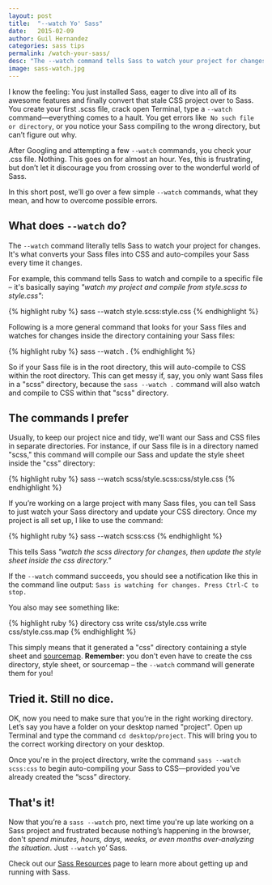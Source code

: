 ```yaml
---
layout: post
title:  "--watch Yo' Sass"
date:   2015-02-09
author: Guil Hernandez
categories: sass tips
permalink: /watch-your-sass/
desc: "The --watch command tells Sass to watch your project for changes. It’s what converts your Sass files into CSS and auto-compiles your Sass every time it changes."
image: sass-watch.jpg
---
```


I know the feeling: You just installed Sass, eager to dive into all of its awesome features and finally convert that stale CSS project over to Sass. You create your first .scss file, crack open Terminal, type a `--watch` command&mdash;everything comes to a hault. You get errors like &nbsp;`No such file or directory`, or you notice your Sass compiling to the wrong directory, but can’t figure out why.

After Googling and attempting a few `--watch` commands, you check your .css file. Nothing. This goes on for almost an hour. Yes, this is frustrating, but don’t let it discourage you from crossing over to the wonderful world of Sass. 

In this short post, we’ll go over a few simple `--watch` commands, what they mean, and how to overcome possible errors.

## What does `--watch` do?

The `--watch` command literally tells Sass to watch your project for changes. It's what converts your Sass files into CSS and auto-compiles your Sass every time it changes.

For example, this command tells Sass to watch and compile to a specific file – it's basically saying *"watch my project and compile from style.scss to style.css"*:

{% highlight ruby %}
sass --watch style.scss:style.css
{% endhighlight %}

Following is a more general command that looks for your Sass files and watches for changes inside the directory containing your Sass files:

{% highlight ruby %}
sass --watch .
{% endhighlight %}

So if your Sass file is in the root directory, this will auto-compile to CSS within the root directory. This can get messy if, say, you only want Sass files in a "scss" directory, because the `sass --watch .` command will also watch and compile to CSS within that "scss" directory. 

## The commands I prefer

Usually, to keep our project nice and tidy, we'll want our Sass and CSS files in separate directories. For instance, if our Sass file is in a directory named "scss," this command will compile our Sass and update the style sheet inside the "css" directory:

{% highlight ruby %}
sass --watch scss/style.scss:css/style.css
{% endhighlight %}

If you’re working on a large project with many Sass files, you can tell Sass to just watch your Sass directory and update your CSS directory. Once my project is all set up, I like to use the command:

{% highlight ruby %}
sass --watch scss:css
{% endhighlight %}

This tells Sass *"watch the scss directory for changes, then update the style sheet inside the css directory."*

If the `--watch` command succeeds, you should see a notification like this in the command line output: `Sass is watching for changes. Press Ctrl-C to stop.`

You also may see something like:

{% highlight ruby %}
directory css
    write css/style.css
    write css/style.css.map
{% endhighlight %}

This simply means that it generated a "css" directory containing a style sheet and [sourcemap](http://sass-lang.com/documentation/file.SASS_CHANGELOG.html#source_maps). **Remember**: you don't even have to create the css directory, style sheet, or sourcemap &ndash; the `--watch` command will generate them for you!

## Tried it. Still no dice.

OK, now you need to make sure that you’re in the right working directory. Let’s say you have a folder on your desktop named "project". Open up Terminal and type the command `cd desktop/project`. This will bring you to the correct working directory on your desktop.

Once you're in the project directory, write the command `sass --watch scss:css` to begin auto-compiling your Sass to CSS&mdash;provided you’ve already created the “scss” directory.

## That's it!

Now that you’re a `sass --watch` pro, next time you're up late working on a Sass project and frustrated because nothing’s happening in the browser, don't *spend minutes, hours, days, weeks, or even months over-analyzing the situation*. Just `--watch` yo’ Sass.

Check out our [Sass Resources](/resources/) page to learn more about getting up and running with Sass.



